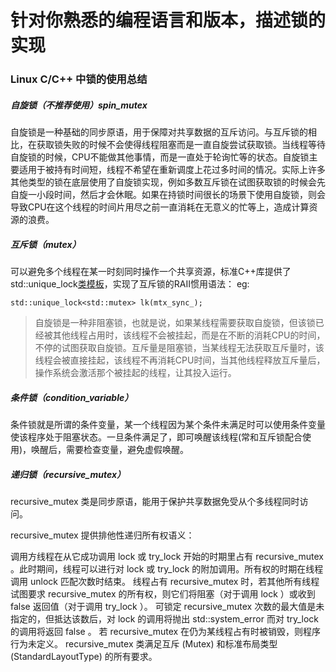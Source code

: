 # 针对你熟悉的编程语言和版本，描述锁的实现

### Linux C/C++ 中锁的使用总结

##### 自旋锁（不推荐使用）spin_mutex

自旋锁是一种基础的同步原语，用于保障对共享数据的互斥访问。与互斥锁的相比，在获取锁失败的时候不会使得线程阻塞而是一直自旋尝试获取锁。当线程等待自旋锁的时候，CPU不能做其他事情，而是一直处于轮询忙等的状态。自旋锁主要适用于被持有时间短，线程不希望在重新调度上花过多时间的情况。实际上许多其他类型的锁在底层使用了自旋锁实现，例如多数互斥锁在试图获取锁的时候会先自旋一小段时间，然后才会休眠。如果在持锁时间很长的场景下使用自旋锁，则会导致CPU在这个线程的时间片用尽之前一直消耗在无意义的忙等上，造成计算资源的浪费。


##### 互斥锁（mutex）

可以避免多个线程在某一时刻同时操作一个共享资源，标准C++库提供了std::unique_lock[类模板](https://so.csdn.net/so/search?q=类模板&spm=1001.2101.3001.7020)，实现了互斥锁的RAII惯用语法：
eg:

```
std::unique_lock<std::mutex> lk(mtx_sync_);
```

> ​		自旋锁是一种非阻塞锁，也就是说，如果某线程需要获取自旋锁，但该锁已经被其他线程占用时，该线程不会被挂起，而是在不断的消耗CPU的时间，不停的试图获取自旋锁。
> ​       互斥量是阻塞锁，当某线程无法获取互斥量时，该线程会被直接挂起，该线程不再消耗CPU时间，当其他线程释放互斥量后，操作系统会激活那个被挂起的线程，让其投入运行。



##### 条件锁（condition_variable）

条件锁就是所谓的条件变量，某一个线程因为某个条件未满足时可以使用条件变量使该程序处于阻塞状态。一旦条件满足了，即可唤醒该线程(常和互斥锁配合使用)，唤醒后，需要检查变量，避免虚假唤醒。



##### 递归锁（recursive_mutex）

recursive_mutex 类是同步原语，能用于保护共享数据免受从个多线程同时访问。

recursive_mutex 提供排他性递归所有权语义：

调用方线程在从它成功调用 lock 或 try_lock 开始的时期里占有 recursive_mutex 。此时期间，线程可以进行对 lock 或 try_lock 的附加调用。所有权的时期在线程调用 unlock 匹配次数时结束。
线程占有 recursive_mutex 时，若其他所有线程试图要求 recursive_mutex 的所有权，则它们将阻塞（对于调用 lock ）或收到 false 返回值（对于调用 try_lock ）。
可锁定 recursive_mutex 次数的最大值是未指定的，但抵达该数后，对 lock 的调用将抛出 std::system_error 而对 try_lock 的调用将返回 false 。
若 recursive_mutex 在仍为某线程占有时被销毁，则程序行为未定义。 recursive_mutex 类满足互斥 (Mutex) 和标准布局类型 (StandardLayoutType) 的所有要求。